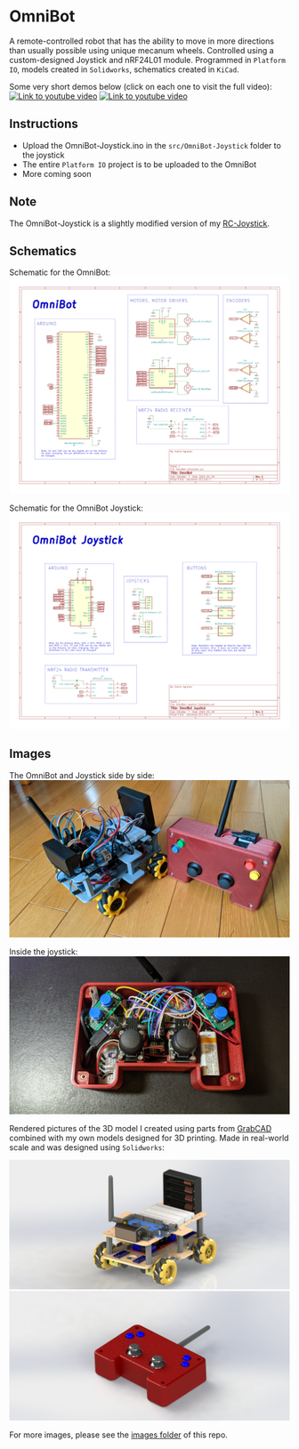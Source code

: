 # OmniBot
A remote-controlled robot that has the ability to move in more directions than usually possible using unique mecanum wheels. 
Controlled using a custom-designed Joystick and nRF24L01 module.
Programmed in `Platform IO`, models created in `Solidworks`, schematics created in `KiCad`.

Some very short demos below (click on each one to visit the full video):
[![Link to youtube video](./Images/ParallelPark.gif)](https://www.youtube.com/watch?v=i19Mjydu3dY)
[![Link to youtube video](./Images/DirectionDemo.gif)](https://www.youtube.com/watch?v=ooEIl0JvQ7g)

## Instructions
- Upload the OmniBot-Joystick.ino in the `src/OmniBot-Joystick` folder to the joystick
- The entire `Platform IO` project is to be uploaded to the OmniBot
- More coming soon

## Note
The OmniBot-Joystick is a slightly modified version of my [RC-Joystick](https://github.com/AshishA26/RC-Joystick).

## Schematics
Schematic for the OmniBot:
![OmniBot Schematic](./Images/OmniBot-Schematic-UsingTags/OmniBot-Schematic.svg)

Schematic for the OmniBot Joystick:
![OmniBot Joystick Schematic](./Images/OmniBot-Joystick-Schematic/OmniBot-Joystick-Schematic.svg)

## Images

The OmniBot and Joystick side by side:
![PictureWithBoth](./Images/BothPic.jpg)

<!--The OmniBot:
<img src="./Images/OmniBotPic1.jpg" width="" height="200">
<img src="./Images/OmniBotPic2.jpg" width="" height="200">
-->

Inside the joystick:
![PictureWithBoth](./Images/JoystickRealPic2.jpg)

Rendered pictures of the 3D model I created using parts from [GrabCAD](https://grabcad.com/library) combined with my own models designed for 3D printing. Made in real-world scale and was designed using `Solidworks`:

![Pic1](./Images/Pic1.JPG)
![JoystickPic1](./Images/JoystickPic1.JPG)

For more images, please see the [images folder](https://github.com/AshishA26/OmniBot/tree/master/Images) of this repo.